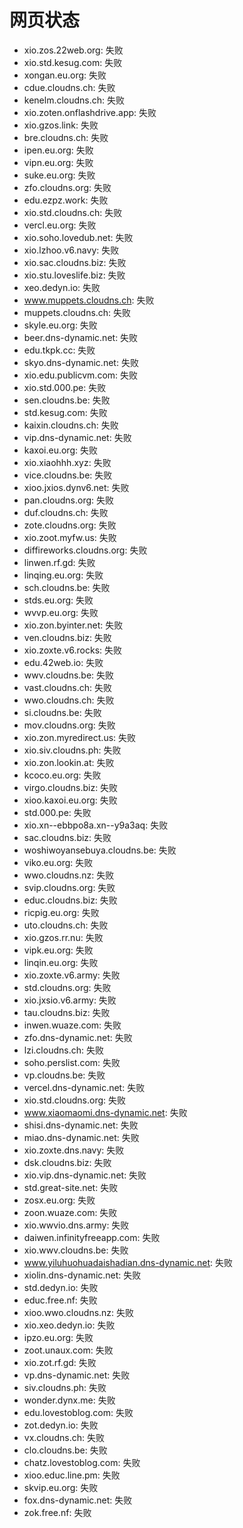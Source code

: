 # 网页状态
- xio.zos.22web.org: 失败
- xio.std.kesug.com: 失败
- xongan.eu.org: 失败
- cdue.cloudns.ch: 失败
- kenelm.cloudns.ch: 失败
- xio.zoten.onflashdrive.app: 失败
- xio.gzos.link: 失败
- bre.cloudns.ch: 失败
- ipen.eu.org: 失败
- vipn.eu.org: 失败
- suke.eu.org: 失败
- zfo.cloudns.org: 失败
- edu.ezpz.work: 失败
- xio.std.cloudns.ch: 失败
- vercl.eu.org: 失败
- xio.soho.lovedub.net: 失败
- xio.lzhoo.v6.navy: 失败
- xio.sac.cloudns.biz: 失败
- xio.stu.loveslife.biz: 失败
- xeo.dedyn.io: 失败
- www.muppets.cloudns.ch: 失败
- muppets.cloudns.ch: 失败
- skyle.eu.org: 失败
- beer.dns-dynamic.net: 失败
- edu.tkpk.cc: 失败
- skyo.dns-dynamic.net: 失败
- xio.edu.publicvm.com: 失败
- xio.std.000.pe: 失败
- sen.cloudns.be: 失败
- std.kesug.com: 失败
- kaixin.cloudns.ch: 失败
- vip.dns-dynamic.net: 失败
- kaxoi.eu.org: 失败
- xio.xiaohhh.xyz: 失败
- vice.cloudns.be: 失败
- xioo.jxios.dynv6.net: 失败
- pan.cloudns.org: 失败
- duf.cloudns.ch: 失败
- zote.cloudns.org: 失败
- xio.zoot.myfw.us: 失败
- diffireworks.cloudns.org: 失败
- linwen.rf.gd: 失败
- linqing.eu.org: 失败
- sch.cloudns.be: 失败
- stds.eu.org: 失败
- wvvp.eu.org: 失败
- xio.zon.byinter.net: 失败
- ven.cloudns.biz: 失败
- xio.zoxte.v6.rocks: 失败
- edu.42web.io: 失败
- wwv.cloudns.be: 失败
- vast.cloudns.ch: 失败
- wwo.cloudns.ch: 失败
- si.cloudns.be: 失败
- mov.cloudns.org: 失败
- xio.zon.myredirect.us: 失败
- xio.siv.cloudns.ph: 失败
- xio.zon.lookin.at: 失败
- kcoco.eu.org: 失败
- virgo.cloudns.biz: 失败
- xioo.kaxoi.eu.org: 失败
- std.000.pe: 失败
- xio.xn--ebbpo8a.xn--y9a3aq: 失败
- sac.cloudns.biz: 失败
- woshiwoyansebuya.cloudns.be: 失败
- viko.eu.org: 失败
- wwo.cloudns.nz: 失败
- svip.cloudns.org: 失败
- educ.cloudns.biz: 失败
- ricpig.eu.org: 失败
- uto.cloudns.ch: 失败
- xio.gzos.rr.nu: 失败
- vipk.eu.org: 失败
- linqin.eu.org: 失败
- xio.zoxte.v6.army: 失败
- std.cloudns.org: 失败
- xio.jxsio.v6.army: 失败
- tau.cloudns.biz: 失败
- inwen.wuaze.com: 失败
- zfo.dns-dynamic.net: 失败
- lzi.cloudns.ch: 失败
- soho.perslist.com: 失败
- vp.cloudns.be: 失败
- vercel.dns-dynamic.net: 失败
- xio.std.cloudns.org: 失败
- www.xiaomaomi.dns-dynamic.net: 失败
- shisi.dns-dynamic.net: 失败
- miao.dns-dynamic.net: 失败
- xio.zoxte.dns.navy: 失败
- dsk.cloudns.biz: 失败
- xio.vip.dns-dynamic.net: 失败
- std.great-site.net: 失败
- zosx.eu.org: 失败
- zoon.wuaze.com: 失败
- xio.wwvio.dns.army: 失败
- daiwen.infinityfreeapp.com: 失败
- xio.wwv.cloudns.be: 失败
- www.yiluhuohuadaishadian.dns-dynamic.net: 失败
- xiolin.dns-dynamic.net: 失败
- std.dedyn.io: 失败
- educ.free.nf: 失败
- xioo.wwo.cloudns.nz: 失败
- xio.xeo.dedyn.io: 失败
- ipzo.eu.org: 失败
- zoot.unaux.com: 失败
- xio.zot.rf.gd: 失败
- vp.dns-dynamic.net: 失败
- siv.cloudns.ph: 失败
- wonder.dynx.me: 失败
- edu.lovestoblog.com: 失败
- zot.dedyn.io: 失败
- vx.cloudns.ch: 失败
- clo.cloudns.be: 失败
- chatz.lovestoblog.com: 失败
- xioo.educ.line.pm: 失败
- skvip.eu.org: 失败
- fox.dns-dynamic.net: 失败
- zok.free.nf: 失败
